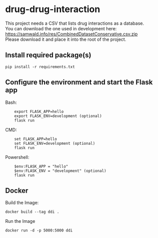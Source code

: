 # drug-drug-interaction

This project needs a CSV that lists drug interactions as a database.  
You can download the one used in development here:  
https://samwald.info/res/CombinedDatasetConservative.csv.zip  
Please download it and place it into the root of the project.

## Install required package(s)
```
pip install -r requirements.txt
```

## Configure the environment and start the Flask app

Bash:
```
    export FLASK_APP=hello
    export FLASK_ENV=development (optional)
    flask run
```
CMD:
```
    set FLASK_APP=hello
    set FLASK_ENV=development (optional)
    flask run
```
Powershell:
```
    $env:FLASK_APP = "hello"
    $env:FLASK_ENV = "development" (optional)
    flask run
```


## Docker
Build the Image:
```
docker build --tag ddi .
```

Run the Image
```
docker run -d -p 5000:5000 ddi
```